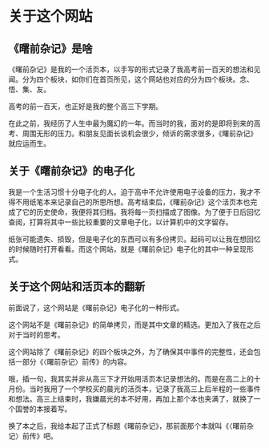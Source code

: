 # 关于这个网站

## 《曙前杂记》是啥

《曙前杂记》是我的一个活页本，以手写的形式记录了我高考前一百天的想法和见闻。分为四个板块，如你们在首页所见，这个网站也对应的分为四个板块。念、悟、集、友。

高考的前一百天，也正好是我的整个高三下学期。

在此之前，我经历了人生中最为魔幻的一年。而当时的我，面对的是即将到来的高考、周围无形的压力。和朋友见面长谈机会很少，倾诉的需求很多，《曙前杂记》就应运而生。

## 关于《曙前杂记》的电子化

我是一个生活习惯十分电子化的人。迫于高中不允许使用电子设备的压力，我才不得不用纸笔本来记录自己的所思所想。高考结束后，《曙前杂记》这个活页本也完成了它的历史使命，我便将其归档。我将每一页扫描成了图像。为了便于日后回忆查阅，打算将其中一些比较重要的文章电子化，以计算机中的文字留存。

纸张可能遗失、损毁，但是电子化的东西可以有多份拷贝。起码可以让我在想回忆的时候随时打开看看。而这个网站，就是《曙前杂记》电子化的其中一种呈现形式。

## 关于这个网站和活页本的翻新

前面说了，这个网站是《曙前杂记》电子化的一种形式。

这个网站不是《曙前杂记》的简单拷贝，而是其中文章的精选。更加入了我在之后对于当时的思考。

这个网站除了《曙前杂记》的四个板块之外，为了确保其中事件的完整性，还会包括一部分《〈曙前杂记〉前传》的内容。

哦，插一句，我其实并非从高三下才开始用活页本记录想法的。而是在高二上的十月份。当时我用了一个学校买的晨光的活页本，记录了我高三上后半程的一些事件和想法。高三上结束时，我嫌晨光的本不好用，再加上那个本也夹满了，就换了一个国誉的本接着写。

换了本之后，我给本起了正式了标题《曙前杂记》，那前面那个本就叫《〈曙前杂记〉前传》吧。


